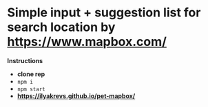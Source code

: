 # Simple input + suggestion list for search location by https://www.mapbox.com/ 

**Instructions**
- **clone rep**
- `npm i`
- `npm start`
- **https://ilyakrevs.github.io/pet-mapbox/**
